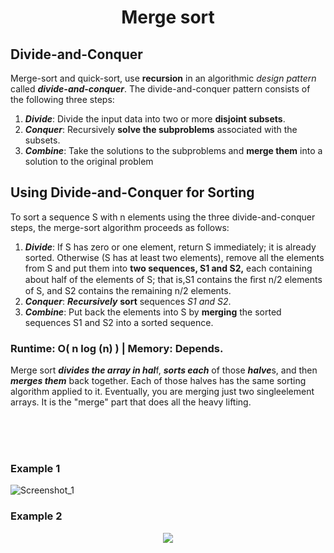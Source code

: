 <h1 align = "center"> Merge sort </h1>

## Divide-and-Conquer
Merge-sort and quick-sort, use **recursion** in an algorithmic *design pattern* called ***divide-and-conquer***. The divide-and-conquer pattern consists of the following three steps:
  1. ***Divide***: Divide the input data into two or more **disjoint subsets**. 
  2. ***Conquer***: Recursively **solve the subproblems** associated with the subsets. 
  3. ***Combine***: Take the solutions to the subproblems and **merge them** into a solution to the original problem
  

## Using Divide-and-Conquer for Sorting

To sort a sequence S with n elements using the three divide-and-conquer steps, the merge-sort algorithm proceeds as follows:
  1. ***Divide***: If S has zero or one element, return S immediately; it is already sorted. Otherwise (S has at least two elements), remove all the elements from S and put them into **two sequences, S1 and S2,** each containing about half of the elements of S; that is,S1 contains the ﬁrst n/2 elements of S, and S2 contains the remaining n/2 elements. 
  2. ***Conquer***: ***Recursively*** **sort** sequences *S1 and S2*. 
  3. ***Combine***: Put back the elements into S by **merging** the sorted sequences S1 and S2 into a sorted sequence. 


### Runtime: O( n log (n) ) | Memory: Depends. 
Merge sort ***divides the array in hal***f, ***sorts each*** of those ***halve***s, and then ***merges them*** back together. Each of those halves has the same sorting algorithm applied to it. Eventually, you are merging just two singleelement arrays. It is the "merge" part that does all the heavy lifting.

<br><br><br>

### Example 1

![Screenshot_1](https://user-images.githubusercontent.com/45834270/79042153-9b3ea780-7bf5-11ea-84b8-ae16bebba559.png)


### Example 2
<p align="center">

  <img  src="https://upload.wikimedia.org/wikipedia/commons/c/cc/Merge-sort-example-300px.gif">

</p>
